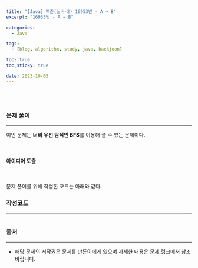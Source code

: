 ```yaml
---
title: "[Java] 백준(실버-2) 16953번 - A → B"
excerpt: "16953번 - A → B"

categories:
  - Java

tags:
  - [blog, algorithm, study, java, baekjoon]

toc: true
toc_sticky: true

date: 2023-10-05
---
```


<br><br>

### 문제 풀이

---

이번 문제는 **너비 우선 탐색인 BFS**를 이용해 풀 수 있는 문제이다.

<br>

#### 아이디어 도출



<br>

문제 풀이를 위해 작성한 코드는 아래와 같다.

### 작성코드

---

```java

```

### 출처

---

- 해당 문제의 저작권은 문제를 만든이에게 있으며 자세한 내용은 [문제 링크](https://www.acmicpc.net/problem/1325)에서 참조바랍니다.